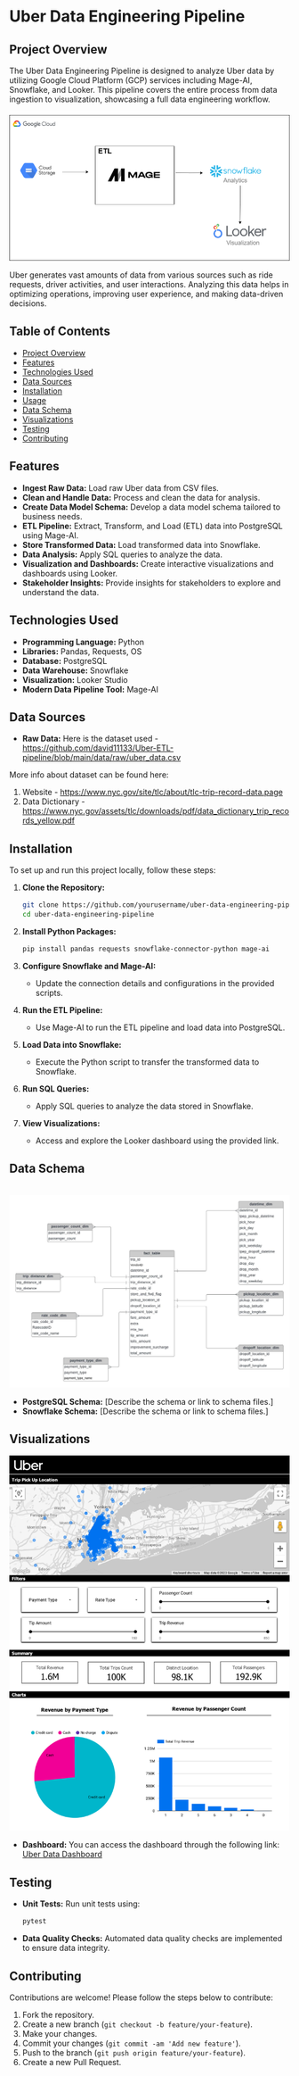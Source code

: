 # Uber Data Engineering Pipeline

## Project Overview

The Uber Data Engineering Pipeline is designed to analyze Uber data by utilizing Google Cloud Platform (GCP) services including Mage-AI, Snowflake, and Looker. This pipeline covers the entire process from data ingestion to visualization, showcasing a full data engineering workflow.
<!-- ![Pipeline Overview](path/to/your/pipeline_overview_image.png)  <!-- Replace with the actual path to your image -->

<img src="data architecture.png">

Uber generates vast amounts of data from various sources such as ride requests, driver activities, and user interactions. Analyzing this data helps in optimizing operations, improving user experience, and making data-driven decisions.

## Table of Contents

- [Project Overview](#project-overview)
- [Features](#features)
- [Technologies Used](#technologies-used)
- [Data Sources](#data-sources)
- [Installation](#installation)
- [Usage](#usage)
- [Data Schema](#data-schema)
- [Visualizations](#visualizations)
- [Testing](#testing)
- [Contributing](#contributing)
<!-- [License](#license) -->

## Features

- **Ingest Raw Data:** Load raw Uber data from CSV files.
- **Clean and Handle Data:** Process and clean the data for analysis.
- **Create Data Model Schema:** Develop a data model schema tailored to business needs.
- **ETL Pipeline:** Extract, Transform, and Load (ETL) data into PostgreSQL using Mage-AI.
- **Store Transformed Data:** Load transformed data into Snowflake.
- **Data Analysis:** Apply SQL queries to analyze the data.
- **Visualization and Dashboards:** Create interactive visualizations and dashboards using Looker.
- **Stakeholder Insights:** Provide insights for stakeholders to explore and understand the data.

## Technologies Used

- **Programming Language:** Python
- **Libraries:** Pandas, Requests, OS
- **Database:** PostgreSQL
- **Data Warehouse:** Snowflake
- **Visualization:** Looker Studio
- **Modern Data Pipeline Tool:** Mage-AI

## Data Sources

- **Raw Data:** Here is the dataset used - https://github.com/david11133/Uber-ETL-pipeline/blob/main/data/raw/uber_data.csv

More info about dataset can be found here:
1. Website - https://www.nyc.gov/site/tlc/about/tlc-trip-record-data.page
2. Data Dictionary - https://www.nyc.gov/assets/tlc/downloads/pdf/data_dictionary_trip_records_yellow.pdf

## Installation

To set up and run this project locally, follow these steps:

1. **Clone the Repository:**

    ```bash
    git clone https://github.com/yourusername/uber-data-engineering-pipeline.git
    cd uber-data-engineering-pipeline
    ```

2. **Install Python Packages:**

    ```bash
    pip install pandas requests snowflake-connector-python mage-ai
    ```

3. **Configure Snowflake and Mage-AI:**

    - Update the connection details and configurations in the provided scripts.

4. **Run the ETL Pipeline:**

    - Use Mage-AI to run the ETL pipeline and load data into PostgreSQL.

5. **Load Data into Snowflake:**

    - Execute the Python script to transfer the transformed data to Snowflake.

6. **Run SQL Queries:**

    - Apply SQL queries to analyze the data stored in Snowflake.

7. **View Visualizations:**

    - Access and explore the Looker dashboard using the provided link.

## Data Schema

<br>
<img src="Schema/data_model.jpeg">

- **PostgreSQL Schema:** [Describe the schema or link to schema files.]
- **Snowflake Schema:** [Describe the schema or link to schema files.]

## Visualizations

<img src="Uber Dashboard.png">

- **Dashboard:** You can access the dashboard through the following link: [Uber Data Dashboard](https://lookerstudio.google.com/reporting/b7ed88eb-960f-4d63-a7b5-7aec3a9ebb5d)

## Testing

- **Unit Tests:** Run unit tests using:

    ```bash
    pytest
    ```

- **Data Quality Checks:** Automated data quality checks are implemented to ensure data integrity.

## Contributing

Contributions are welcome! Please follow the steps below to contribute:

1. Fork the repository.
2. Create a new branch (`git checkout -b feature/your-feature`).
3. Make your changes.
4. Commit your changes (`git commit -am 'Add new feature'`).
5. Push to the branch (`git push origin feature/your-feature`).
6. Create a new Pull Request.

<!--
## License

This project is licensed under the [MIT License](LICENSE).
-->
